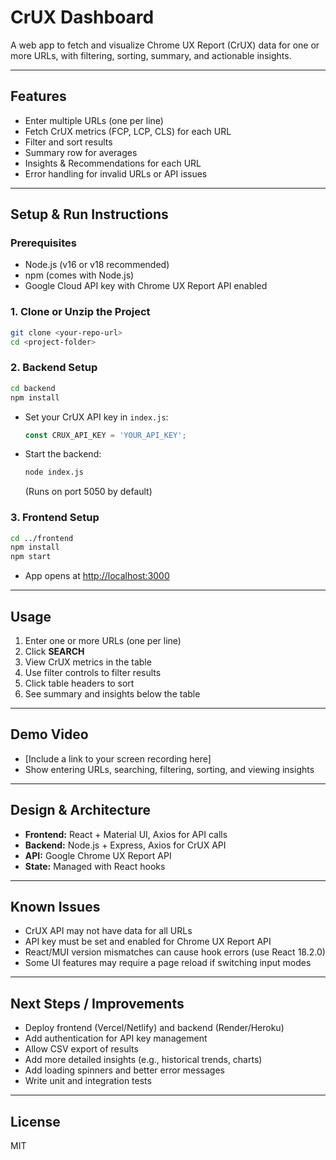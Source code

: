 # CrUX Dashboard

A web app to fetch and visualize Chrome UX Report (CrUX) data for one or more URLs, with filtering, sorting, summary, and actionable insights.

---

## Features
- Enter multiple URLs (one per line)
- Fetch CrUX metrics (FCP, LCP, CLS) for each URL
- Filter and sort results
- Summary row for averages
- Insights & Recommendations for each URL
- Error handling for invalid URLs or API issues

---

## Setup & Run Instructions

### Prerequisites
- Node.js (v16 or v18 recommended)
- npm (comes with Node.js)
- Google Cloud API key with Chrome UX Report API enabled

### 1. Clone or Unzip the Project
```bash
git clone <your-repo-url>
cd <project-folder>
```

### 2. Backend Setup
```bash
cd backend
npm install
```
- Set your CrUX API key in `index.js`:
  ```js
  const CRUX_API_KEY = 'YOUR_API_KEY';
  ```
- Start the backend:
  ```bash
  node index.js
  ```
  (Runs on port 5050 by default)

### 3. Frontend Setup
```bash
cd ../frontend
npm install
npm start
```
- App opens at [http://localhost:3000](http://localhost:3000)

---

## Usage
1. Enter one or more URLs (one per line)
2. Click **SEARCH**
3. View CrUX metrics in the table
4. Use filter controls to filter results
5. Click table headers to sort
6. See summary and insights below the table

---

## Demo Video
- [Include a link to your screen recording here]
- Show entering URLs, searching, filtering, sorting, and viewing insights

---

## Design & Architecture
- **Frontend:** React + Material UI, Axios for API calls
- **Backend:** Node.js + Express, Axios for CrUX API
- **API:** Google Chrome UX Report API
- **State:** Managed with React hooks

---

## Known Issues
- CrUX API may not have data for all URLs
- API key must be set and enabled for Chrome UX Report API
- React/MUI version mismatches can cause hook errors (use React 18.2.0)
- Some UI features may require a page reload if switching input modes

---

## Next Steps / Improvements
- Deploy frontend (Vercel/Netlify) and backend (Render/Heroku)
- Add authentication for API key management
- Allow CSV export of results
- Add more detailed insights (e.g., historical trends, charts)
- Add loading spinners and better error messages
- Write unit and integration tests

---

## License
MIT 
